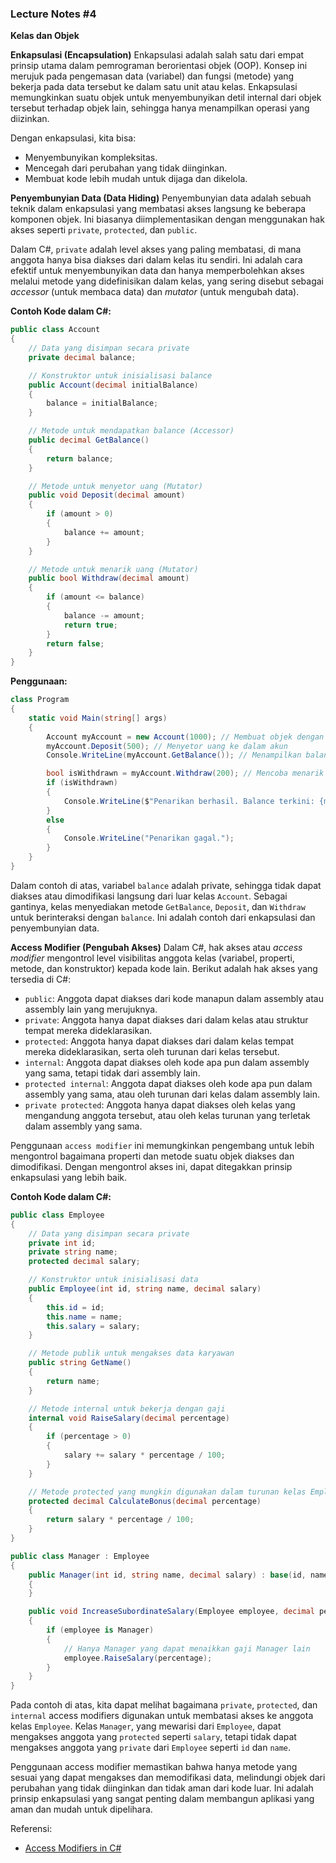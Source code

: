### Lecture Notes #4

**Kelas dan Objek**

**Enkapsulasi (Encapsulation)**
Enkapsulasi adalah salah satu dari empat prinsip utama dalam pemrograman berorientasi objek (OOP). Konsep ini merujuk pada pengemasan data (variabel) dan fungsi (metode) yang bekerja pada data tersebut ke dalam satu unit atau kelas. Enkapsulasi memungkinkan suatu objek untuk menyembunyikan detil internal dari objek tersebut terhadap objek lain, sehingga hanya menampilkan operasi yang diizinkan.

Dengan enkapsulasi, kita bisa:
- Menyembunyikan kompleksitas.
- Mencegah dari perubahan yang tidak diinginkan.
- Membuat kode lebih mudah untuk dijaga dan dikelola.

**Penyembunyian Data (Data Hiding)**
Penyembunyian data adalah sebuah teknik dalam enkapsulasi yang membatasi akses langsung ke beberapa komponen objek. Ini biasanya diimplementasikan dengan menggunakan hak akses seperti `private`, `protected`, dan `public`. 

Dalam C#, `private` adalah level akses yang paling membatasi, di mana anggota hanya bisa diakses dari dalam kelas itu sendiri. Ini adalah cara efektif untuk menyembunyikan data dan hanya memperbolehkan akses melalui metode yang didefinisikan dalam kelas, yang sering disebut sebagai *accessor* (untuk membaca data) dan *mutator* (untuk mengubah data).

**Contoh Kode dalam C#:**

```csharp
public class Account
{
    // Data yang disimpan secara private
    private decimal balance;

    // Konstruktor untuk inisialisasi balance
    public Account(decimal initialBalance)
    {
        balance = initialBalance;
    }

    // Metode untuk mendapatkan balance (Accessor)
    public decimal GetBalance()
    {
        return balance;
    }

    // Metode untuk menyetor uang (Mutator)
    public void Deposit(decimal amount)
    {
        if (amount > 0)
        {
            balance += amount;
        }
    }

    // Metode untuk menarik uang (Mutator)
    public bool Withdraw(decimal amount)
    {
        if (amount <= balance)
        {
            balance -= amount;
            return true;
        }
        return false;
    }
}
```

**Penggunaan:**

```csharp
class Program
{
    static void Main(string[] args)
    {
        Account myAccount = new Account(1000); // Membuat objek dengan balance awal 1000
        myAccount.Deposit(500); // Menyetor uang ke dalam akun
        Console.WriteLine(myAccount.GetBalance()); // Menampilkan balance, hasilnya akan 1500

        bool isWithdrawn = myAccount.Withdraw(200); // Mencoba menarik uang
        if (isWithdrawn)
        {
            Console.WriteLine($"Penarikan berhasil. Balance terkini: {myAccount.GetBalance()}");
        }
        else
        {
            Console.WriteLine("Penarikan gagal.");
        }
    }
}
```

Dalam contoh di atas, variabel `balance` adalah private, sehingga tidak dapat diakses atau dimodifikasi langsung dari luar kelas `Account`. Sebagai gantinya, kelas menyediakan metode `GetBalance`, `Deposit`, dan `Withdraw` untuk berinteraksi dengan `balance`. Ini adalah contoh dari enkapsulasi dan penyembunyian data.

**Access Modifier (Pengubah Akses)**
Dalam C#, hak akses atau *access modifier* mengontrol level visibilitas anggota kelas (variabel, properti, metode, dan konstruktor) kepada kode lain. Berikut adalah hak akses yang tersedia di C#:

- `public`: Anggota dapat diakses dari kode manapun dalam assembly atau assembly lain yang merujuknya.
- `private`: Anggota hanya dapat diakses dari dalam kelas atau struktur tempat mereka dideklarasikan.
- `protected`: Anggota hanya dapat diakses dari dalam kelas tempat mereka dideklarasikan, serta oleh turunan dari kelas tersebut.
- `internal`: Anggota dapat diakses oleh kode apa pun dalam assembly yang sama, tetapi tidak dari assembly lain.
- `protected internal`: Anggota dapat diakses oleh kode apa pun dalam assembly yang sama, atau oleh turunan dari kelas dalam assembly lain.
- `private protected`: Anggota hanya dapat diakses oleh kelas yang mengandung anggota tersebut, atau oleh kelas turunan yang terletak dalam assembly yang sama.

Penggunaan `access modifier` ini memungkinkan pengembang untuk lebih mengontrol bagaimana properti dan metode suatu objek diakses dan dimodifikasi. Dengan mengontrol akses ini, dapat ditegakkan prinsip enkapsulasi yang lebih baik.

**Contoh Kode dalam C#:**

```csharp
public class Employee
{
    // Data yang disimpan secara private
    private int id;
    private string name;
    protected decimal salary;

    // Konstruktor untuk inisialisasi data
    public Employee(int id, string name, decimal salary)
    {
        this.id = id;
        this.name = name;
        this.salary = salary;
    }

    // Metode publik untuk mengakses data karyawan
    public string GetName()
    {
        return name;
    }

    // Metode internal untuk bekerja dengan gaji
    internal void RaiseSalary(decimal percentage)
    {
        if (percentage > 0)
        {
            salary += salary * percentage / 100;
        }
    }

    // Metode protected yang mungkin digunakan dalam turunan kelas Employee
    protected decimal CalculateBonus(decimal percentage)
    {
        return salary * percentage / 100;
    }
}

public class Manager : Employee
{
    public Manager(int id, string name, decimal salary) : base(id, name, salary)
    {
    }

    public void IncreaseSubordinateSalary(Employee employee, decimal percentage)
    {
        if (employee is Manager)
        {
            // Hanya Manager yang dapat menaikkan gaji Manager lain
            employee.RaiseSalary(percentage);
        }
    }
}
```

Pada contoh di atas, kita dapat melihat bagaimana `private`, `protected`, dan `internal` access modifiers digunakan untuk membatasi akses ke anggota kelas `Employee`. Kelas `Manager`, yang mewarisi dari `Employee`, dapat mengakses anggota yang `protected` seperti `salary`, tetapi tidak dapat mengakses anggota yang `private` dari `Employee` seperti `id` dan `name`.

Penggunaan access modifier memastikan bahwa hanya metode yang sesuai yang dapat mengakses dan memodifikasi data, melindungi objek dari perubahan yang tidak diinginkan dan tidak aman dari kode luar. Ini adalah prinsip enkapsulasi yang sangat penting dalam membangun aplikasi yang aman dan mudah untuk dipelihara.

Referensi: 
- [Access Modifiers in C#](https://learn.microsoft.com/en-us/dotnet/csharp/programming-guide/classes-and-structs/access-modifiers)